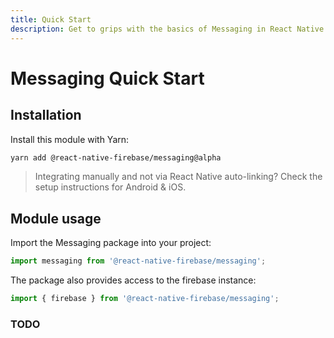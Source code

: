 ```yaml
---
title: Quick Start
description: Get to grips with the basics of Messaging in React Native Firebase
---
```


# Messaging Quick Start

## Installation

Install this module with Yarn:

```bash
yarn add @react-native-firebase/messaging@alpha
```

> Integrating manually and not via React Native auto-linking? Check the setup instructions for <Anchor version group href="/android">Android</Anchor> & <Anchor version group href="/ios">iOS</Anchor>.

## Module usage

Import the Messaging package into your project:

```js
import messaging from '@react-native-firebase/messaging';
```

The package also provides access to the firebase instance:

```js
import { firebase } from '@react-native-firebase/messaging';
```

### TODO
